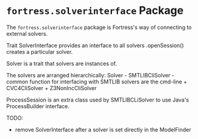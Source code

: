 # `fortress.solverinterface` Package

The `fortress.solverinterface` package is Fortress's way of connecting to external solvers.

Trait SolverInterface provides an interface to all solvers  .openSession() creates a particular solver.

Solver is a trait that solvers are instances of.

The solvers are arranged hierarchically:
Solver
	- SMTLIBCliSolver - common function for interfacing with SMTLIB solvers are the cmd-line
		+ CVC4CliSolver
		+ Z3NonIncCliSolver

ProcessSession is an extra class used by SMTLIBCLiSolver to use Java's ProcessBuilder interface.

TODO:
- remove SolverInterface after a solver is set directly in the ModelFinder
